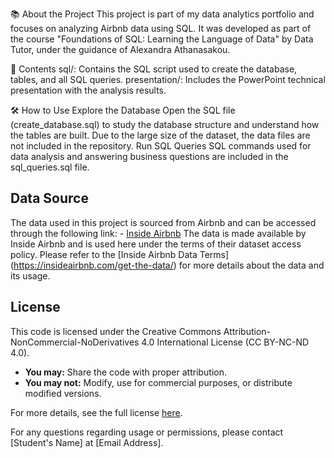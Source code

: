 📚 About the Project
This project is part of my data analytics portfolio and focuses on analyzing Airbnb data using SQL. It was developed as part of the course "Foundations of SQL: Learning the Language of Data" by Data Tutor, under the guidance of Alexandra Athanasakou.

📁 Contents
sql/: Contains the SQL script used to create the database, tables, and all SQL queries.
presentation/: Includes the PowerPoint technical presentation with the analysis results.

🛠️ How to Use
Explore the Database
Open the SQL file (create_database.sql) to study the database structure and understand how the tables are built.
Due to the large size of the dataset, the data files are not included in the repository.
Run SQL Queries
SQL commands used for data analysis and answering business questions are included in the sql_queries.sql file.

## Data Source

The data used in this project is sourced from Airbnb and can be accessed through the following link: - [Inside Airbnb](https://insideairbnb.com/get-the-data/) The data is made available by Inside Airbnb and is used here under the terms of their dataset access policy. Please refer to the [Inside Airbnb Data Terms] (https://insideairbnb.com/get-the-data/) for more details about the data and its usage.
 
## License

This code is licensed under the Creative Commons Attribution-NonCommercial-NoDerivatives 4.0 International License (CC BY-NC-ND 4.0).

- **You may:** Share the code with proper attribution.
- **You may not:** Modify, use for commercial purposes, or distribute modified versions.

For more details, see the full license [here](https://creativecommons.org/licenses/by-nc-nd/4.0/).

For any questions regarding usage or permissions, please contact [Student's Name] at [Email Address].
